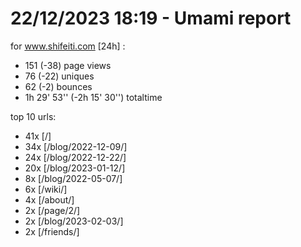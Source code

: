 # 22/12/2023 18:19 - Umami report
for www.shifeiti.com [24h] :

 - 151 (-38) page views
 - 76 (-22) uniques
 - 62 (-2) bounces
 - 1h 29' 53'' (-2h 15' 30'') totaltime


top 10 urls:
 - 41x [/]
 - 34x [/blog/2022-12-09/]
 - 24x [/blog/2022-12-22/]
 - 20x [/blog/2023-01-12/]
 - 8x [/blog/2022-05-07/]
 - 6x [/wiki/]
 - 4x [/about/]
 - 2x [/page/2/]
 - 2x [/blog/2023-02-03/]
 - 2x [/friends/]


